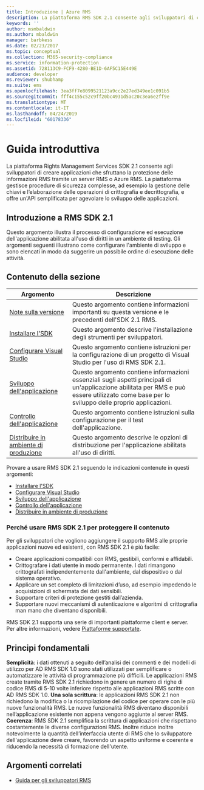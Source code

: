 ```yaml
---
title: Introduzione | Azure RMS
description: La piattaforma RMS SDK 2.1 consente agli sviluppatori di creare applicazioni che sfruttano la protezione delle informazioni RMS.
keywords: ''
author: msmbaldwin
ms.author: mbaldwin
manager: barbkess
ms.date: 02/23/2017
ms.topic: conceptual
ms.collection: M365-security-compliance
ms.service: information-protection
ms.assetid: 728113C9-FCF9-4280-BE1D-6AF5C15E449E
audience: developer
ms.reviewer: shubhamp
ms.suite: ems
ms.openlocfilehash: 3ea3ff7e8099521123a9cc2e27ed349ee1c091b5
ms.sourcegitcommit: fff4c155c52c9ff20bc4931d5ac20c3ea6e2ff9e
ms.translationtype: MT
ms.contentlocale: it-IT
ms.lasthandoff: 04/24/2019
ms.locfileid: "60178336"
---
```

# <a name="getting-started"></a>Guida introduttiva

La piattaforma Rights Management Services SDK 2.1 consente agli sviluppatori di creare applicazioni che sfruttano la protezione delle informazioni RMS tramite un server RMS o Azure RMS. La piattaforma gestisce procedure di sicurezza complesse, ad esempio la gestione delle chiavi e l’elaborazione delle operazioni di crittografia e decrittografia, e offre un'API semplificata per agevolare lo sviluppo delle applicazioni.

## <a name="get-started-with-rmssdk21"></a>Introduzione a RMS SDK 2.1

Questo argomento illustra il processo di configurazione ed esecuzione dell'applicazione abilitata all'uso di diritti in un ambiente di testing. Gli argomenti seguenti illustrano come configurare l'ambiente di sviluppo e sono elencati in modo da suggerire un possibile ordine di esecuzione delle attività.

## <a name="in-this-sections"></a>Contenuto della sezione

| Argomento | Descrizione |
|-------|-------------|
| [Note sulla versione](release-notes-rtm.md) | Questo argomento contiene informazioni importanti su questa versione e le precedenti dell'SDK 2.1 RMS.|
| [Installare l'SDK](install-the-rms-sdk.md) | Questo argomento descrive l'installazione degli strumenti per sviluppatori.|
| [Configurare Visual Studio](how-to-configure-a-visual-studio-project-to-use-the-ad-rms-sdk-2-0.md) | Questo argomento contiene istruzioni per la configurazione di un progetto di Visual Studio per l'uso di RMS SDK 2.1.|
| [Sviluppo dell'applicazione](developing-your-application.md) | Questo argomento contiene informazioni essenziali sugli aspetti principali di un'applicazione abilitata per RMS e può essere utilizzato come base per lo sviluppo delle proprio applicazioni.|
| [Controllo dell'applicazione](how-to-set-up-your-test-environment.md) |Questo argomento contiene istruzioni sulla configurazione per il test dell'applicazione.|
| [Distribuire in ambiente di produzione](deploying-your-application.md) |Questo argomento descrive le opzioni di distribuzione per l'applicazione abilitata all'uso di diritti.|


Provare a usare RMS SDK 2.1 seguendo le indicazioni contenute in questi argomenti:

- [Installare l'SDK](install-the-rms-sdk.md)
- [Configurare Visual Studio](how-to-configure-a-visual-studio-project-to-use-the-ad-rms-sdk-2-0.md)
- [Sviluppo dell'applicazione](developing-your-application.md)
- [Controllo dell'applicazione](how-to-set-up-your-test-environment.md)
- [Distribuire in ambiente di produzione](deploying-your-application.md)

### <a name="why-use-rmssdk21-for-protecting-your-content"></a>Perché usare RMS SDK 2.1 per proteggere il contenuto

Per gli sviluppatori che vogliono aggiungere il supporto RMS alle proprie applicazioni nuove ed esistenti, con RMS SDK 2.1 è più facile:

-   Creare applicazioni compatibili con RMS, gestibili, conformi e affidabili.
-   Crittografare i dati utente in modo permanente. I dati rimangono crittografati indipendentemente dall'ambiente, dal dispositivo o dal sistema operativo.
-   Applicare un set completo di limitazioni d’uso, ad esempio impedendo le acquisizioni di schermata dei dati sensibili.
-   Supportare criteri di protezione gestiti dall’azienda.
-   Supportare nuovi meccanismi di autenticazione e algoritmi di crittografia man mano che diventano disponibili.

RMS SDK 2.1 supporta una serie di importanti piattaforme client e server. Per altre informazioni, vedere [Piattaforme supportate](supported-platforms.md).

## <a name="core-principles"></a>Principi fondamentali

**Semplicità**: i dati ottenuti a seguito dell’analisi dei commenti e dei modelli di utilizzo per AD RMS SDK 1.0 sono stati utilizzati per semplificare o automatizzare le attività di programmazione più difficili. Le applicazioni RMS create tramite RMS SDK 2.1 richiedono in genere un numero di righe di codice RMS di 5-10 volte inferiore rispetto alle applicazioni RMS scritte con AD RMS SDK 1.0.
**Una sola scrittura**: le applicazioni RMS SDK 2.1 non richiedono la modifica o la ricompilazione del codice per operare con le più nuove funzionalità RMS. Le nuove funzionalità RMS diventano disponibili nell’applicazione esistente non appena vengono aggiunte al server RMS.
**Coerenza**: RMS SDK 2.1 semplifica la scrittura di applicazioni che rispettano costantemente le diverse configurazioni RMS. Inoltre riduce inoltre notevolmente la quantità dell’interfaccia utente di RMS che lo sviluppatore dell'applicazione deve creare, favorendo un aspetto uniforme e coerente e riducendo la necessità di formazione dell'utente.

## <a name="related-topics"></a>Argomenti correlati

* [Guida per gli sviluppatori RMS](developers-guide.md)
